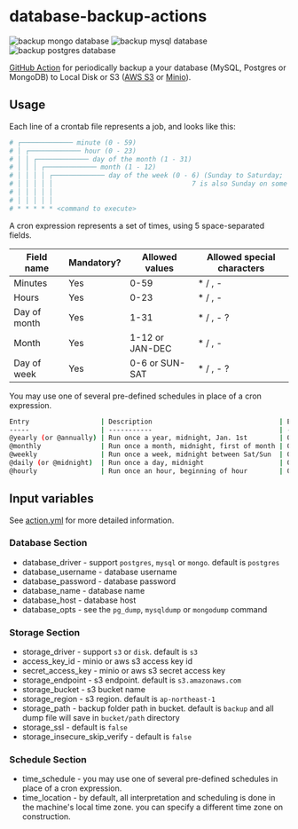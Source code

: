 # database-backup-actions

![backup mongo database](https://github.com/appleboy/database-backup-action/workflows/backup%20mongo%20database/badge.svg?branch=master)
![backup mysql database](https://github.com/appleboy/database-backup-action/workflows/backup%20mysql%20database/badge.svg?branch=master)
![backup postgres database](https://github.com/appleboy/database-backup-action/workflows/backup%20postgres%20database/badge.svg?branch=master)

[GitHub Action](https://github.com/features/actions) for periodically backup a your database (MySQL,  Postgres or MongoDB) to Local Disk or S3 ([AWS S3](https://aws.amazon.com/free/storage/s3) or [Minio](https://min.io/)).

## Usage

Each line of a crontab file represents a job, and looks like this:

```sh
# ┌───────────── minute (0 - 59)
# │ ┌───────────── hour (0 - 23)
# │ │ ┌───────────── day of the month (1 - 31)
# │ │ │ ┌───────────── month (1 - 12)
# │ │ │ │ ┌───────────── day of the week (0 - 6) (Sunday to Saturday;
# │ │ │ │ │                                   7 is also Sunday on some systems)
# │ │ │ │ │
# │ │ │ │ │
# * * * * * <command to execute>
```

A cron expression represents a set of times, using 5 space-separated fields.

Field name   | Mandatory? | Allowed values  | Allowed special characters
----------   | ---------- | --------------  | --------------------------
Minutes      | Yes        | 0-59            | * / , -
Hours        | Yes        | 0-23            | * / , -
Day of month | Yes        | 1-31            | * / , - ?
Month        | Yes        | 1-12 or JAN-DEC | * / , -
Day of week  | Yes        | 0-6 or SUN-SAT  | * / , - ?

You may use one of several pre-defined schedules in place of a cron expression.

```sh
Entry                  | Description                                | Equivalent To
-----                  | -----------                                | -------------
@yearly (or @annually) | Run once a year, midnight, Jan. 1st        | 0 0 1 1 *
@monthly               | Run once a month, midnight, first of month | 0 0 1 * *
@weekly                | Run once a week, midnight between Sat/Sun  | 0 0 * * 0
@daily (or @midnight)  | Run once a day, midnight                   | 0 0 * * *
@hourly                | Run once an hour, beginning of hour        | 0 * * * *
```

## Input variables

See [action.yml](./action.yml) for more detailed information.

### Database Section

* database_driver - support `postgres`, `mysql` or `mongo`. default is `postgres`
* database_username - database username
* database_password - database password
* database_name - database name
* database_host - database host
* database_opts - see the `pg_dump`, `mysqldump` or `mongodump` command

### Storage Section

* storage_driver - support `s3` or `disk`. default is `s3`
* access_key_id - minio or aws s3 access key id
* secret_access_key - minio or aws s3 secret access key
* storage_endpoint - s3 endpoint. default is `s3.amazonaws.com`
* storage_bucket - s3 bucket name
* storage_region - s3 region. default is `ap-northeast-1`
* storage_path - backup folder path in bucket. default is `backup` and all dump file will save in `bucket/path` directory
* storage_ssl - default is `false`
* storage_insecure_skip_verify - default is `false`

### Schedule Section

* time_schedule - you may use one of several pre-defined schedules in place of a cron expression.
* time_location - by default, all interpretation and scheduling is done in the machine's local time zone. you can specify a different time zone on construction.
